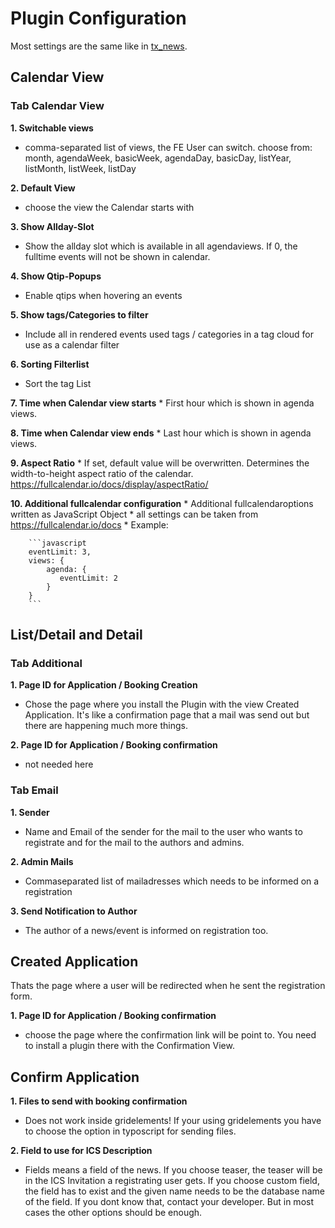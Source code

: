 # Plugin Configuration
Most settings are the same like in [tx_news](https://docs.typo3.org/typo3cms/extensions/news/).
## Calendar View

### Tab Calendar View
__1. Switchable views__
   * comma-separated list of views, the FE User can switch. choose from: month, agendaWeek, basicWeek, agendaDay, basicDay, listYear, listMonth, listWeek, listDay

__2. Default View__
   * choose the view the Calendar starts with
   
__3. Show Allday-Slot__
   * Show the allday slot which is available in all agendaviews. If 0, the fulltime events will not be shown in calendar.
   
__4. Show Qtip-Popups__
   * Enable qtips when hovering an events

__5. Show tags/Categories to filter__
   * Include all in rendered events used tags / categories in a tag cloud for use as a calendar filter
   
__6. Sorting Filterlist__
   * Sort the tag List
   
__7. Time when Calendar view starts__
    * First hour which is shown in agenda views.
    
__8. Time when Calendar view ends__
    * Last hour which is shown in agenda views.
    
__9. Aspect Ratio__
    * If set, default value will be overwritten. Determines the width-to-height aspect ratio of the calendar.
    https://fullcalendar.io/docs/display/aspectRatio/
    
__10. Additional fullcalendar configuration__
    * Additional fullcalendaroptions written as JavaScript Object
    * all settings can be taken from 
    https://fullcalendar.io/docs
    * Example:

        ```javascript
        eventLimit: 3,
        views: {
            agenda: {
               eventLimit: 2
            }
        }
        ```


## List/Detail and Detail
### Tab Additional
__1. Page ID for Application / Booking Creation__

   * Chose the page where you install the Plugin with the view Created Application. It's like a confirmation page that a mail was send out but there are happening much more things. 

__2. Page ID for Application / Booking confirmation__

   * not needed here

### Tab Email
__1. Sender__
   * Name and Email of the sender for the mail to the user who wants to registrate and for the mail to the authors and admins.

__2. Admin Mails__
   * Commaseparated list of mailadresses which needs to be informed on a registration

__3. Send Notification to Author__
   * The author of a news/event is informed on registration too. 



## Created Application
Thats the page where a user will be redirected when he sent the registration form. 

__1. Page ID for Application / Booking confirmation__

   * choose the page where the confirmation link will be point to. You need to install a plugin there with the Confirmation View.
 
## Confirm Application
__1. Files to send with booking confirmation__
   * Does not work inside gridelements! If your using gridelements you have to choose the option in typoscript for sending files. 

__2. Field to use for ICS Description__
   * Fields means a field of the news. If you choose teaser, the teaser will be in the ICS Invitation a registrating user gets. 
If you choose custom field, the field has to exist and the given name needs to be the database name of the field. If you dont know that, contact your developer. But in most cases the other options should be enough. 
